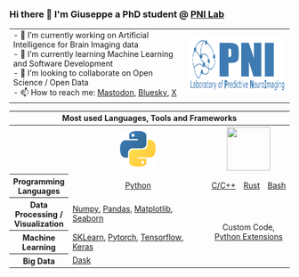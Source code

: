 ### Hi there 👋 I'm Giuseppe a PhD student @ <a href="https://pni-lab.github.io/">PNI Lab</a>

<table>
 <tr>
    <td colspan=2> 
     - 🔭 I’m currently working on Artificial Intelligence for Brain Imaging data <br>
     - 🌱 I’m currently learning Machine Learning and Software Development <br>
     - 👯 I’m looking to collaborate on Open Science / Open Data <br>
     - 📫 How to reach me: <a href="https://techhub.social/@gallg">Mastodon</a>,
     <a href="https://bsky.app/profile/ggallitto.bsky.social">Bluesky</a>,
     <a href="https://twitter.com/g_gallitto">X</a>
     <br>
    </td>
    <td><img src="logo_long_transparent_small.png" width=320 height=100></td>
 </tr>
</table>

<table>
  
  <tr>
    <th colspan=5>Most used Languages, Tools and Frameworks</th>
  </tr>
  <tr>
    <th></th>
    <th><img src="python_logo.png" width=64 height=64></th>
    <th colspan=3><img src="https://static-00.iconduck.com/assets.00/file-type-vscode-icon-512x508-376y62ux.png" width=78 height=78></th>
  </tr>
  <tr>
   <th>Programming Languages</th>
    <td align=center width="260"><a href="https://www.python.org/">Python</a></td>
    <td align=center><a href="https://learn.microsoft.com/en-us/cpp/overview/visual-cpp-in-visual-studio?view=msvc-170">C/C++</a></td>
    <td align=center><a href="https://www.rust-lang.org/">Rust</a></td>
    <td align=center><a href="https://tiswww.case.edu/php/chet/bash/bashtop.html">Bash</a></td>
  </tr>
  <tr>
    <th>Data Processing / Visualization</th>
    <td><a href="https://numpy.org/">Numpy</a>, 
     <a href="https://pandas.pydata.org/">Pandas</a>, 
     <a href="https://matplotlib.org/">Matplotlib</a>, 
     <a href="https://seaborn.pydata.org/">Seaborn</a>
    <td align=center colspan=3 rowspan=3>Custom Code, <br> <a href="https://docs.microsoft.com/en-us/visualstudio/python/working-with-c-cpp-python-in-visual-studio?view=vs-2022">Python Extensions</a></td>
  </tr>
  <tr>
    <th>Machine Learning</th>
    <td><a href="https://scikit-learn.org/stable/index.html">SKLearn</a>,
     <a href="https://pytorch.org/">Pytorch</a>,
     <a href="https://www.tensorflow.org/">Tensorflow</a>, 
     <a href="https://keras.io/">Keras</a>
  </tr>
  <tr>
    <th>Big Data</th>
    <td><a href="https://dask.org/">Dask</a>
  </tr>
</table> 
